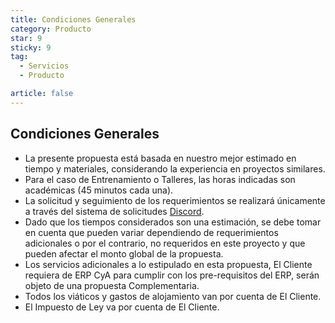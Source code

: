 ```yaml
---
title: Condiciones Generales
category: Producto
star: 9
sticky: 9
tag:
  - Servicios
  - Producto

article: false
---
```

## Condiciones Generales

- La presente propuesta está basada en nuestro mejor estimado en tiempo y materiales, considerando la experiencia en proyectos similares.
- Para el caso de Entrenamiento o Talleres, las horas indicadas son académicas (45 minutos cada una).
- La solicitud y seguimiento de los requerimientos se realizará únicamente a través del sistema de solicitudes [Discord](https://discord.com/).
- Dado que los tiempos considerados son una estimación, se debe tomar en cuenta que pueden variar dependiendo de requerimientos adicionales o por el contrario, no requeridos en este proyecto y que pueden afectar el monto global de la propuesta.
- Los servicios adicionales a lo estipulado en esta propuesta, El Cliente requiera de ERP CyA para cumplir con los pre-requisitos del ERP, serán objeto de una propuesta Complementaria.
- Todos los viáticos y gastos de alojamiento van por cuenta de El Cliente.
- El Impuesto de Ley va por cuenta de El Cliente.

